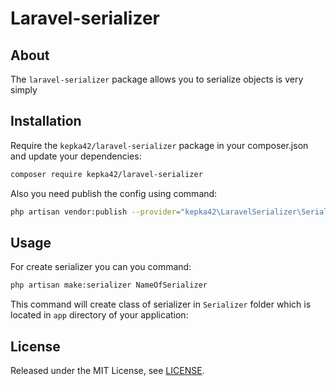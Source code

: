 # Laravel-serializer
## About
The `laravel-serializer` package allows you to serialize objects is very simply

## Installation
Require the `kepka42/laravel-serializer` package in your composer.json and update your dependencies:
```sh
composer require kepka42/laravel-serializer
```
Also you need publish the config using command:
```sh
php artisan vendor:publish --provider="kepka42\LaravelSerializer\SerializerServiceProvider"
```

## Usage
For create serializer you can you command:
```sh
php artisan make:serializer NameOfSerializer
```
This command will create class of serializer in `Serializer` folder which is located in `app` directory of your application:

## License

Released under the MIT License, see [LICENSE](LICENSE).